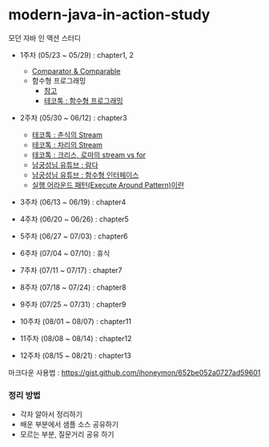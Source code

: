 # modern-java-in-action-study
모던 자바 인 액션 스터디

+ 1주차 (05/23 ~ 05/29) : chapter1, 2
  - [Comparator & Comparable](https://gist.github.com/HyangKeunChoi/ca1b5a1427a698044ba6dac3401a0464)
  - 함수형 프로그래밍
    - [참고](https://mangkyu.tistory.com/111)
    - [테코톡 : 함수형 프로그래밍](https://youtu.be/ii5hnSCE6No)
  
+ 2주차 (05/30 ~ 06/12) : chapter3
  - [테코톡 : 춘식의 Stream](https://youtu.be/wsvhgrCGW78)
  - [테코톡 : 차리의 Stream](https://youtu.be/rbm87IFpwvQ)
  - [테코톡 : 크리스, 로마의 stream vs for](https://youtu.be/by8hb75i9X4)
  - [남궁성님 유튜브 : 람다](https://www.youtube.com/watch?v=3wnmgM4qK30)
  - [남궁성님 유튜브 : 함수형 인터페이스](https://www.youtube.com/watch?v=0Sp9eFRV8gE)
  - [실행 어라운드 패턴(Execute Around Pattern)이란](https://tourspace.tistory.com/68?category=788398)
  
+ 3주차 (06/13 ~ 06/19) : chapter4

+ 4주차 (06/20 ~ 06/26) : chapter5

+ 5주차 (06/27 ~ 07/03) : chapter6

+ 6주차 (07/04 ~ 07/10) : 휴식

+ 7주차 (07/11 ~ 07/17) : chapter7

+ 8주차 (07/18 ~ 07/24) : chapter8 

+ 9주차 (07/25 ~ 07/31) : chapter9

+ 10주차 (08/01 ~ 08/07) : chapter11

+ 11주차 (08/08 ~ 08/14) : chapter12

+ 12주차 (08/15 ~ 08/21) : chapter13

마크다운 사용법 : https://gist.github.com/ihoneymon/652be052a0727ad59601

### 정리 방법

+ 각자 알아서 정리하기
+ 배운 부분에서 샘플 소스 공유하기
+ 모르는 부분, 질문거리 공유 하기
